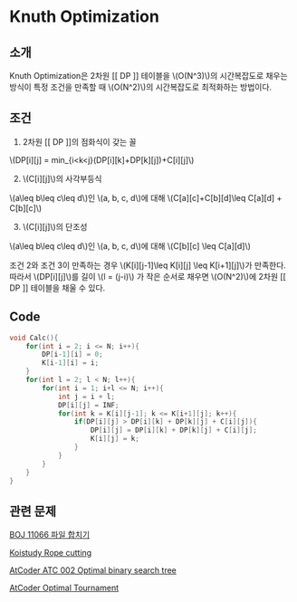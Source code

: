 # Knuth Optimization
## 소개
Knuth Optimization은 2차원 [[ DP ]] 테이블을 \\(O(N^3)\\)의 시간복잡도로 채우는 방식이 특정 조건을 만족할 때 \\(O(N^2)\\)의 시간복잡도로 최적화하는 방법이다.
## 조건
1. 2차원 [[ DP ]]의 점화식이 갖는 꼴

\\(DP[i][j] = min_{i<k<j}(DP[i][k]+DP[k][j])+C[i][j]\\)

2. \\(C[i][j]\\)의 사각부등식

\\(a\leq b\leq c\leq d\\)인 \\(a, b, c, d\\)에 대해 \\(C[a][c]+C[b][d]\leq C[a][d] + C[b][c]\\)

3. \\(C[i][j]\\)의 단조성

\\(a\leq b\leq c\leq d\\)인 \\(a, b, c, d\\)에 대해 \\(C[b][c] \leq C[a][d]\\)

조건 2와 조건 3이 만족하는 경우 \\(K[i][j-1]\leq K[i][j] \leq K[i+1][j]\\)가 만족한다. 따라서 \\(DP[i][j]\\)를 길이 \\(l = (j-i)\\) 가 작은 순서로 채우면 \\(O(N^2)\\)에 2차원 [[ DP ]] 테이블을 채울 수 있다.

## Code
``` c++
void Calc(){
	for(int i = 2; i <= N; i++){
		DP[i-1][i] = 0;
		K[i-1][i] = i;
	}
	for(int l = 2; l < N; l++){
		for(int i = 1; i+l <= N; i++){
			int j = i + l;
			DP[i][j] = INF;
			for(int k = K[i][j-1]; k <= K[i+1][j]; k++){
				if(DP[i][j] > DP[i][k] + DP[k][j] + C[i][j]){
					DP[i][j] = DP[i][k] + DP[k][j] + C[i][j];
					K[i][j] = k;
				}
			}
		}
	}
}
```

## 관련 문제
[BOJ 11066 파일 합치기](https://www.acmicpc.net/problem/11066)

[Koistudy Rope cutting](http://koistudy.net/?mid=prob_page&NO=589)

[AtCoder ATC 002 Optimal binary search tree](https://atcoder.jp/contests/atc002/tasks/atc002_c)

[AtCoder Optimal Tournament](https://atcoder.jp/contests/jag2015autumn/tasks/icpc2015autumn_k)
